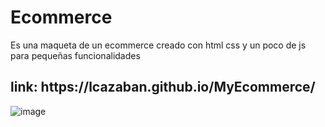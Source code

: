 # Ecommerce
Es una maqueta de un ecommerce creado con html css y un poco de js para pequeñas funcionalidades

<h2>link: https://lcazaban.github.io/MyEcommerce/</h2>

![image](https://user-images.githubusercontent.com/34132948/152936529-4a12cf85-e558-4727-ad33-85c839347c04.png)



